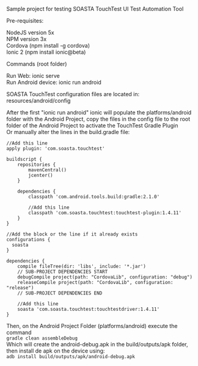 Sample project for testing SOASTA TouchTest UI Test Automation Tool

Pre-requisites:

NodeJS version 5x  
NPM version 3x  
Cordova (npm install -g cordova)  
Ionic 2 (npm install ionic@beta)  

Commands (root folder)

Run Web: ionic serve  
Run Android device: ionic run android

SOASTA TouchTest configuration files are located in:
resources/android/config

After the first "ionic run android" ionic will populate the platforms/android folder with the Android Project, copy the files in the config file to the root folder of the Android Project to activate the TouchTest Gradle Plugin  
Or manually alter the lines in the build.gradle file:

```
//Add this line
apply plugin: 'com.soasta.touchtest'

buildscript {
    repositories {
        mavenCentral()
        jcenter()
    }
    
    dependencies {
        classpath 'com.android.tools.build:gradle:2.1.0'

        //Add this line
        classpath 'com.soasta.touchtest:touchtest-plugin:1.4.11'
    }
}

//Add the block or the line if it already exists
configurations {
  soasta
}

dependencies {
    compile fileTree(dir: 'libs', include: '*.jar')
    // SUB-PROJECT DEPENDENCIES START
    debugCompile project(path: "CordovaLib", configuration: "debug")
    releaseCompile project(path: "CordovaLib", configuration: "release")
    // SUB-PROJECT DEPENDENCIES END

    //Add this line
    soasta 'com.soasta.touchtest:touchtestdriver:1.4.11'
}
```

Then, on the Android Project Folder (platforms/android) execute the command  
```gradle clean assembleDebug```  
Which will create the android-debug.apk in the build/outputs/apk folder, then install de apk on the device using:  
```adb install build/outputs/apk/android-debug.apk```
